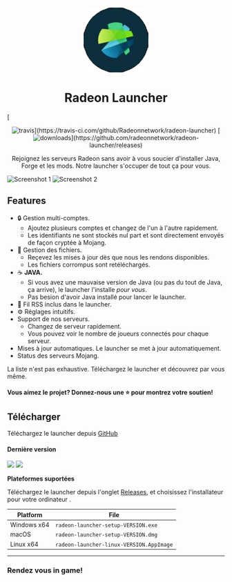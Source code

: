 <p align="center"><img src="./app/assets/images/SealCircle.png" width="150px" height="150px" alt="aventium softworks"></p>

<h1 align="center">Radeon Launcher</h1>
[<p align="center"><img src="https://img.shields.io/travis/com/Radeonnetwork/radeon-launcher.svg?style=for-the-badge" alt="travis">](https://travis-ci.com/github/Radeonnetwork/radeon-launcher) [<img src="https://img.shields.io/github/downloads/Radeonnetwork/radeon-launcher/total.svg?style=for-the-badge" alt="downloads">](https://github.com/radeonnetwork/radeon-launcher/releases)</p>

<p align="center">Rejoignez les serveurs Radeon sans avoir à vous soucier d'installer Java, Forge et les mods. Notre launcher s'occuper de tout ça pour vous.</p>

![Screenshot 1](https://i.imgur.com/6o7SmH6.png)
![Screenshot 2](https://i.imgur.com/x3B34n1.png)

## Features

* 🔒 Gestion multi-comptes.
  * Ajoutez plusieurs comptes et changez de l'un à l'autre rapidement.
  * Les identifiants ne sont stockés nul part et sont directement envoyés de façon cryptée à Mojang.
* 📂 Gestion des fichiers.
  * Reçevez les mises à jour dès que nous les rendons disponibles.
  * Les fichiers corrompus sont retéléchargés.
* ☕ **JAVA.**
  * Si vous avez une mauvaise version de Java (ou pas du tout de Java, ça arrive), le launcher l'installe *pour vous*.
  * Pas besion d'avoir Java installé pour lancer le launcher.
* 📰 Fil RSS inclus dans le launcher.
* ⚙️ Réglages intuitifs.
* Support de nos serveurs.
  * Changez de serveur rapidement.
  * Vous pouvez voir le nombre de joueurs connectés pour chaque serveur.
* Mises à jour automatiques. Le launcher se met à jour automatiquement.
*  Status des serveurs Mojang.

La liste n'est pas exhaustive. Téléchargez le launcher et découvrez par vous même.


#### Vous aimez le projet? Donnez-nous une ⭐ pour montrez votre soutien!

## Télécharger

Téléchargez le launcher depuis [GitHub](https://github.com/radeonnetwork/radeon-launcher/releases)

#### Dernière version

[![](https://img.shields.io/github/v/release/Radeonnetwork/radeon-launcher?style=for-the-badge)](https://github.com/radeonnetwork/radeon-launcher/releases/latest)
[![](https://img.shields.io/github/v/release/Radeonnetwork/radeon-launcher?include_prereleases&style=for-the-badge)](https://github.com/radeonnetwork/radeon-launcher/releases/latest)


**Plateformes suportées**

Téléchargez le launcher depuis l'onglet [Releases](https://github.com/radeonnetwork/radeon-launcher/releases), et choisissez l'installateur pour votre ordinateur .

| Platform | File |
| -------- | ---- |
| Windows x64 | `radeon-launcher-setup-VERSION.exe` |
| macOS | `radeon-launcher-setup-VERSION.dmg` |
| Linux x64 | `radeon-launcher-linux-VERSION.AppImage` |

---

### Rendez vous in game!


